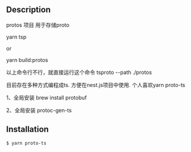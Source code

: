 
  
## Description
protos 项目 用于存储proto

yarn tsp  

or

yarn build:protos 

以上命令行不行，就直接运行这个命令 tsproto --path ./protos


目前存在多种方式编程成ts. 方便在nest.js项目中使用. 个人喜欢yarn proto-ts

1、全局安装  brew install protobuf

2、全局安装 protoc-gen-ts



## Installation

```bash
$ yarn proto-ts
```


